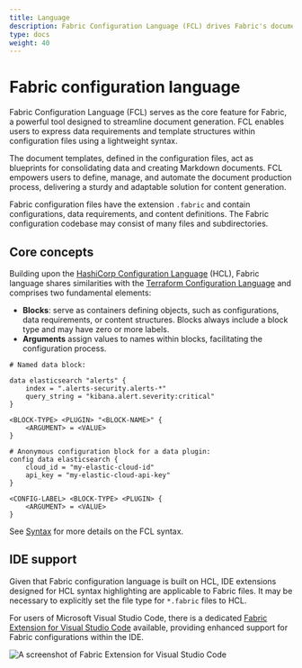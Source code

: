 ```yaml
---
title: Language
description: Fabric Configuration Language (FCL) drives Fabric's document generation capabilities. With FCL, users define data needs and template structures in .fabric files, streamlining content creation. Automate document production efficiently with Fabric and FCL.
type: docs
weight: 40
---
```


# Fabric configuration language

Fabric Configuration Language (FCL) serves as the core feature for Fabric, a powerful tool designed to streamline document generation. FCL enables users to express data requirements and template structures within configuration files using a lightweight syntax.

The document templates, defined in the configuration files, act as blueprints for consolidating data and creating Markdown documents. FCL empowers users to define, manage, and automate the document production process, delivering a sturdy and adaptable solution for content generation.

Fabric configuration files have the extension `.fabric` and contain configurations, data requirements, and content definitions. The Fabric configuration codebase may consist of many files and subdirectories.

## Core concepts

Building upon the [HashiCorp Configuration Language](https://github.com/hashicorp/hcl) (HCL), Fabric language shares similarities with the [Terraform Configuration Language](https://developer.hashicorp.com/terraform/language) and comprises two fundamental elements:

- **Blocks**: serve as containers defining objects, such as configurations, data requirements, or content structures. Blocks always include a block type and may have zero or more labels.
- **Arguments** assign values to names within blocks, facilitating the configuration process.

```hcl
# Named data block:

data elasticsearch "alerts" {
    index = ".alerts-security.alerts-*"
    query_string = "kibana.alert.severity:critical"
}

<BLOCK-TYPE> <PLUGIN> "<BLOCK-NAME>" {
    <ARGUMENT> = <VALUE>
}

# Anonymous configuration block for a data plugin:
config data elasticsearch {
    cloud_id = "my-elastic-cloud-id"
    api_key = "my-elastic-cloud-api-key"
}

<CONFIG-LABEL> <BLOCK-TYPE> <PLUGIN> {
    <ARGUMENT> = <VALUE>
}
```

See [Syntax](./syntax/) for more details on the FCL syntax.

## IDE support

Given that Fabric configuration language is built on HCL, IDE extensions designed for HCL syntax highlighting are applicable to Fabric files. It may be necessary to explicitly set the file type for `*.fabric` files to HCL.

For users of Microsoft Visual Studio Code, there is a dedicated [Fabric Extension for Visual Studio Code](https://github.com/blackstork-io/vscode-fabric) available, providing enhanced support for Fabric configurations within the IDE.

![A screenshot of Fabric Extension for Visual Studio Code](./vscode-fabric-screenshot.webp)
